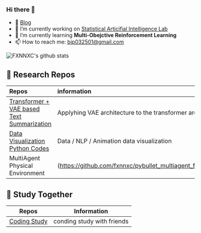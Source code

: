 ### Hi there 👋

<!--
**fxnnxc/fxnnxc** is a ✨ _special_ ✨ repository because its `README.md` (this file) appears on your GitHub profile.

Here are some ideas to get you started:

- 🔭 I’m currently working on [SAIL](http://sailab.kaist.ac.kr/)
- 🌱 I’m currently learning **Text Summarization**
- 👯 I’m looking to collaborate on ...
- 🤔 I’m looking for help with ...
- 💬 Ask me about ...
- 📫 How to reach me: ...
- 😄 Pronouns: ...
- ⚡ Fun fact: ...
-->


- 👯 [Blog](https://jrc-park.tistory.com/)
- 🔭 I’m currently working on [Statistical Articifial Intelligence Lab](http://sailab.kaist.ac.kr/)
- 🌱 I’m currently learning **Multi-Obejctive Reinforcement Learning**
- 📫 How to reach me: bjp032501@gmail.com  

<kb>

![FXNNXC's github stats](https://github-readme-stats.vercel.app/api?username=fxnnxc&show_icons=true&hide_border=true) 

</kb>

## 🌱 Research Repos

|Repos|information|
|:--|:--|
[Transformer + VAE based Text Summarization ](https://github.com/fxnnxc/text_summarization)| Applyhing VAE architecture to the transformer architecture| 
|[Data Visualization Python Codes](https://github.com/fxnnxc/data/tree/main/visualize)|Data / NLP / Animation data visualization|
|MultiAgent Physical Environment|(https://github.com/fxnnxc/pybullet_multiagent_follow_env)|Pybullet Physical Environment|

## 🌱 Study Together

|Repos | Information |
|:-:|:-:|
|[Coding Study](https://github.com/fxnnxc/coding-Break-the-wall) | conding study with friends|
